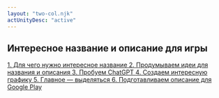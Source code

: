 ```yaml
---
layout: "two-col.njk"
actUnityDesc: "active"
---
```


<div class="list-group">
    <h2 class="title">Интересное название и описание для игры</h2>
    <a href="#" class="list-group-item list-group-item-action" aria-label="Урок номер 1">
        1. Для чего нужно интересное название
    </a>
    <a href="#" class="list-group-item list-group-item-action" aria-label="Урок номер 2">
        2. Продумываем идеи для названия и описания
    </a>
    <a href="#" class="list-group-item list-group-item-action" aria-label="Урок номер 3">
        3. Пробуем ChatGPT
    </a>
    <a href="#" class="list-group-item list-group-item-action" aria-label="Урок номер 4">
        4. Создаем интересную графику
    </a>
    <a href="#" class="list-group-item list-group-item-action" aria-label="Урок номер 5">
        5. Главное — выделяться
    </a>
    <a href="#" class="list-group-item list-group-item-action" aria-label="Урок номер 6">
        6. Подготавливаем описание для Google Play
    </a>
</div>
